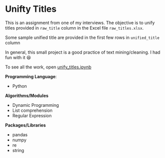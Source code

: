 # Unifty Titles

This is an assignment from one of my interviews. The objective is to unify titles provided in `raw_title` column in the Excel file `raw_titles.xlsx`.

Some sample unified title are provided in the first few rows in  `unified_title` column

In general, this small project is a good practice of text mining/cleaning. I had fun with it 😆

To see all the work, open [unify_titles.ipynb](unify_titles.ipynb)

**Programming Language**: 
	
 - Python

**Algorithms/Modules**

 - Dynamic Programming
 - List comprehension
 - Regular Expression

**Packages/Libraries**

 - pandas
 - numpy
 - re
 - string